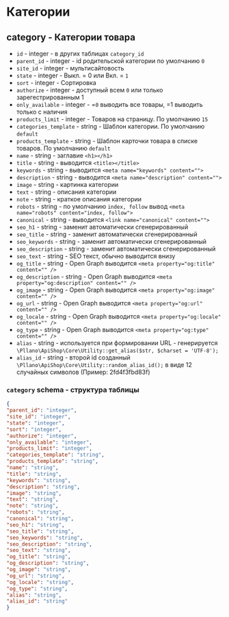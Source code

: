 # Категории
## category - Категории товара
- `id` - integer - в других таблицах `category_id`
- `parent_id` - integer - id родительской категории по умолчанию `0`
- `site_id` - integer - мультисайтовость
- `state` - integer - Выкл. = 0 или Вкл. = `1`
- `sort` - integer - Сортировка
- `authorize` - integer - доступный всем `0` или только зарегестрированным 1
- `only_available` - integer - =`0` выводить все товары, =1 выводить только с наличия
- `products_limit` - integer - Товаров на страницу. По умолчанию `15`
- `categories_template` - string - Шаблон категории. По умолчанию `default`
- `products_template` - string - Шаблон карточки товара в списке товаров. По умолчанию `default`
- `name` - string - заглавие `<h1></h1>`
- `title` - string - выводится `<title></title>`
- `keywords` - string - выводится `<meta name="keywords" content="">`
- `description` - string - выводится `<meta name="description" content="">`
- `image` - string - картинка категории
- `text` - string - описания категории
- `note` - string - краткое описания категории
- `robots` - string - по умолчанию `index, follow` вывод `<meta name="robots" content="index, follow">`
- `canonical` - string - выводится `<link name="canonical" content="">`
- `seo_h1` - string - заменит автоматически сгенерированный
- `seo_title` - string - заменит автоматически сгенерированный
- `seo_keywords` - string - заменит автоматически сгенерированный
- `seo_description` - string - заменит автоматически сгенерированный
- `seo_text` - string - SEO текст, обычно выводится внизу
- `og_title` - string - Open Graph выводится `<meta property="og:title" content="" />`
- `og_description` - string - Open Graph выводится `<meta property="og:description" content="" />`
- `og_image` - string - Open Graph выводится `<meta property="og:image" content="" />`
- `og_url` - string - Open Graph выводится `<meta property="og:url" content="" />`
- `og_locale` - string - Open Graph выводится `<meta property="og:locale" content="" />`
- `og_type` - string - Open Graph выводится `<meta property="og:type" content="" />`
- `alias` - string - используется при формировании URL - генерируется `\Pllano\ApiShop\Core\Utility::get_alias($str, $charset = 'UTF-8');`
- `alias_id` - string - второй id созданный `\Pllano\ApiShop\Core\Utility::random_alias_id();` в виде 12 случайных символов (Пример: 2fd4f3fbd83f)
 
 ### `category` schema - структура таблицы
```json
{
"parent_id": "integer",
"site_id": "integer",
"state": "integer",
"sort": "integer",
"authorize": "integer",
"only_available": "integer",
"products_limit": "integer",
"categories_template": "string",
"products_template": "string",
"name": "string",
"title": "string",
"keywords": "string",
"description": "string",
"image": "string",
"text": "string",
"note": "string",
"robots": "string",
"canonical": "string",
"seo_h1": "string",
"seo_title": "string",
"seo_keywords": "string",
"seo_description": "string",
"seo_text": "string",
"og_title": "string",
"og_description": "string",
"og_image": "string",
"og_url": "string",
"og_locale": "string",
"og_type": "string",
"alias": "string",
"alias_id": "string"
}
```
